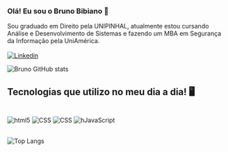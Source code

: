 ### Olá! Eu sou o Bruno Bibiano 👋

Sou graduado em Direito pela UNIPINHAL, atualmente estou cursando Análise e Desenvolvimento de Sistemas e fazendo um MBA em Segurança da Informação pela UniAmérica.
<br>
<br>
[![Linkedin](https://img.shields.io/badge/LinkedIn-0077B5?style=for-the-badge&logo=linkedin&logoColor=white)](https://www.linkedin.com/in/brunobibiano/)

![Bruno GitHub stats](https://github-readme-stats.vercel.app/api?username=BrunoBibiano&show_icons=true&theme=dark)

## Tecnologias que utilizo no meu dia a dia! 🖥️

<div style="display: inline_block"><br/>
<img align="center" alt=html5 src="https://img.shields.io/badge/HTML-239120?style=for-the-badge&logo=html5&logoColor=white"/>
<img align="center" alt=CSS src="https://img.shields.io/badge/CSS-239120?&style=for-the-badge&logo=css3&logoColor=white"/>
<img align="center" alt=CSS src="https://img.shields.io/badge/Bootstrap-563D7C?style=for-the-badge&logo=bootstrap&logoColor=white"/>
<img align="center" alt=hJavaScript src="https://img.shields.io/badge/JavaScript-F7DF1E?style=for-the-badge&logo=javascript&logoColor=black"/>


</div><br>

![Top Langs](https://github-readme-stats.vercel.app/api/top-langs/?username=BrunoBibiano&hide_progress=true)
